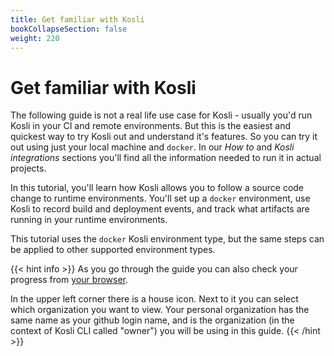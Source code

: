 ```yaml
---
title: Get familiar with Kosli
bookCollapseSection: false
weight: 220
---
```


# Get familiar with Kosli

The following guide is not a real life use case for Kosli - usually you'd run Kosli in your CI and remote environments. But this is the easiest and quickest way to try Kosli out and understand it's features. So you can try it out using just your local machine and `docker`. In our *How to* and *Kosli integrations* sections you'll find all the information needed to run it in actual projects.

In this tutorial, you'll learn how Kosli allows you to follow a source code change to runtime environments.
You'll set up a `docker` environment, use Kosli to record build and deployment events, and track what artifacts are running in your runtime environments. 

This tutorial uses the `docker` Kosli environment type, but the same steps can be applied to other supported environment types.

{{< hint info >}}
As you go through the guide you can also check your progress from 
[your browser](https://app.kosli.com).

In the upper left corner there is a house icon. Next to it you can select
which organization you want to view. Your personal organization
has the same name as your github login name, and is the organization (in the context of Kosli CLI called "owner") you will
be using in this guide.
{{< /hint >}}